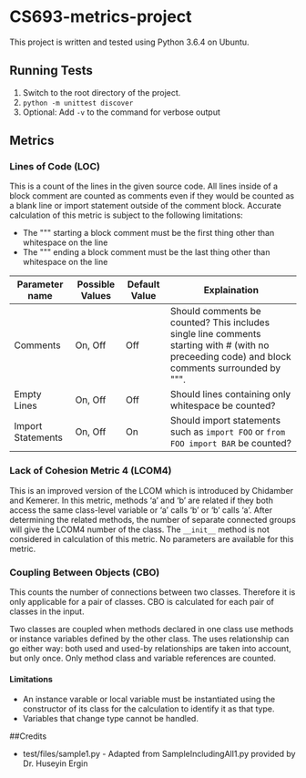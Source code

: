 # CS693-metrics-project
This project is written and tested using Python 3.6.4 on Ubuntu.

## Running Tests
1. Switch to the root directory of the project.
1. `python -m unittest discover`
1. Optional: Add `-v` to the command for verbose output

## Metrics
### Lines of Code (LOC)
This is a count of the lines in the given source code. All lines inside of a block comment are counted as comments even if they would be counted as a blank line or import statement outside of the comment block. Accurate calculation of this metric is subject to the following limitations:

* The """ starting a block comment must be the first thing other than whitespace on the line
* The """ ending a block comment must be the last thing other than whitespace on the line

| Parameter name | Possible Values | Default Value | Explaination |
| -------------- | --------------- | ------------- | ------------ |
| Comments       | On, Off         | Off           | Should comments be counted? This includes single line comments starting with # (with no preceeding code) and block comments surrounded by """. |
| Empty Lines    | On, Off         | Off           | Should lines containing only whitespace be counted? |
| Import Statements | On, Off      | On            | Should import statements such as `import FOO` or  `from FOO import BAR` be counted? |

### Lack of Cohesion Metric 4 (LCOM4)
This is an improved version of the LCOM which is introduced by Chidamber and Kemerer. In this metric,
methods ‘a’ and ‘b’ are related if they both access the same class-level variable or ‘a’ calls ‘b’ or ‘b’ calls
‘a’. After determining the related methods, the number of separate connected groups will give the
LCOM4 number of the class. The `__init__` method is not considered in calculation of this metric. No parameters
are available for this metric.

### Coupling Between Objects (CBO)
This counts the number of connections between two classes.  Therefore it is only applicable for a pair of classes.
CBO is calculated for each pair of classes in the input.

Two classes are coupled when methods declared in one class use methods or instance variables defined by the other class.
The uses relationship can go either way: both used and used-by relationships are taken into account, but only once.
Only method class and variable references are counted.

#### Limitations
 - An instance varable or local variable must be instantiated using the constructor of its class for the calculation to identify it as that type.
 - Variables that change type cannot be handled.

##Credits
* test/files/sample1.py - Adapted from SampleIncludingAll1.py provided by Dr. Huseyin Ergin